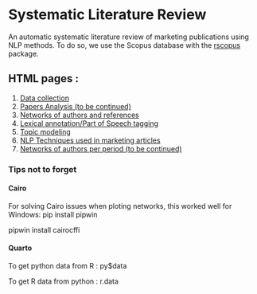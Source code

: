 # Systematic Literature Review

An automatic systematic literature review of marketing publications using NLP methods. To do so, we use the Scopus database with the [rscopus](https://johnmuschelli.com/rscopus/) package.

## HTML pages :

1. [Data collection](https://oliviercaron.github.io/systematic_lit_review/syslitrev_data_collection.html)
2. [Papers Analysis (to be continued)](https://oliviercaron.github.io/systematic_lit_review/papers.html)
3. [Networks of authors and references](https://oliviercaron.github.io/systematic_lit_review/references.html)
4. [Lexical annotation/Part of Speech tagging](https://oliviercaron.github.io/systematic_lit_review/annotations.html)
5. [Topic modeling](https://oliviercaron.github.io/systematic_lit_review/topic_modeling.html)
6. [NLP Techniques used in marketing articles](https://oliviercaron.github.io/systematic_lit_review/nlp_techniques.html)
7. [Networks of authors per period (to be continued)](https://oliviercaron.github.io/systematic_lit_review/networks.html)


### Tips not to forget
#### Cairo
For solving Cairo issues when ploting networks, this worked well for Windows:
pip install pipwin

pipwin install cairocffi

#### Quarto
To get python data from R : py$data

To get R data from python : r.data
